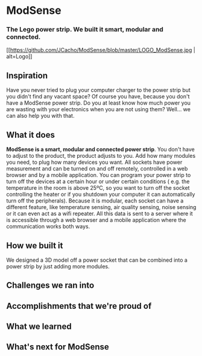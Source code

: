 # ModSense
### The Lego power strip. We built it smart, modular and connected.


[[https://github.com/JCacho/ModSense/blob/master/LOGO_ModSense.jpg | alt=Logo]]

## Inspiration
Have you never tried to plug your computer charger to the power strip but you didn't find any vacant space? Of course you have, because you don't have a ModSense power strip.
Do you at least know how much power you are wasting with your electronics when you are not using them? Well... we can also help you with that.

## What it does
**ModSense is a smart, modular and connected power strip**. You don't have to adjust to the product, the product adjusts to you. Add how many modules you need, to plug how many devices you want. All sockets have power measurement and can be turned on and off remotely, controlled in a web browser and by a mobile application. You can program your power strip to turn off the devices at a certain hour or under certain conditions ( e.g. the temperature in the room is above 25ºC, so you want to turn off the socket controlling the heater or if you shutdown your computer it can automatically turn off the peripherals). Because it is modular, each socket can have a different feature, like temperature sensing, air quality sensing, noise sensing or it can even act as a wifi repeater. All this data is sent to a server where it is accessible through a web browser and a mobile application where the communication works both ways.

## How we built it
We designed a 3D model off a power socket that can be combined into a power strip by just adding more modules.
 
## Challenges we ran into

## Accomplishments that we're proud of

## What we learned

## What's next for ModSense
